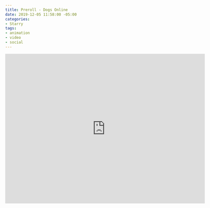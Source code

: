 ```yaml
---
title: Preroll - Dogs Online
date: 2019-12-05 11:58:00 -05:00
categories:
- Starry
tags:
- animation
- video
- social
---
```


<iframe src="https://player.vimeo.com/video/391021200" width="640" height="480" frameborder="0" allow="autoplay; fullscreen" allowfullscreen></iframe>
